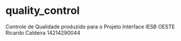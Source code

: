 # quality_control
Controle de Qualidade produzido para o Projeto Interface IESB OESTE
Ricardo Caldeira 14214290044

